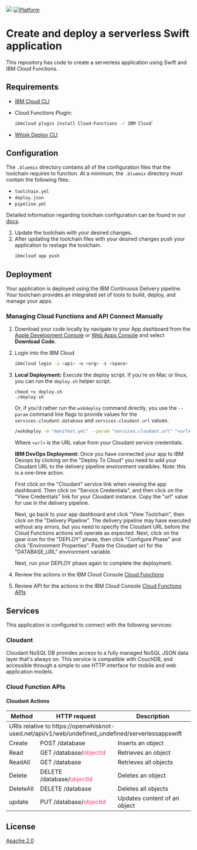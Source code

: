 [![](https://img.shields.io/badge/ibmcloud-powered-blue.svg)](https://bluemix.net)
[![Platform](https://img.shields.io/badge/platform-swift-lightgrey.svg?style=flat)](https://developer.ibm.com/swift/)

# Create and deploy a serverless Swift application

This repository has code to create a serverless application using Swift and IBM Cloud Functions.

## Requirements

- [IBM Cloud CLI](https://console.bluemix.net/docs/cli/reference/ibmcloud/download_cli.html)
- Cloud Functions Plugin: 

  ```bash
  ibmcloud plugin install Cloud-Functions -r IBM Cloud`
  ```

- [Whisk Deploy CLI](https://github.com/apache/incubator-openwhisk-wskdeploy/releases)

## Configuration

The `.bluemix` directory contains all of the configuration files that the toolchain requires to function. At a minimum, the `.bluemix` directory must contain the following files:

- `toolchain.yml`
- `deploy.json`
- `pipeline.yml`

Detailed information regarding toolchain configuration can be found in our [docs](https://console.bluemix.net/docs/services/ContinuousDelivery/toolchains_custom.html#toolchains_custom).

1. Update the toolchain with your desired changes.
2. After updating the toolchain files with your desired changes push your application to restage the toolchain.
   ```bash
   ibmcloud app push
   ```

## Deployment

Your application is deployed using the IBM Continuous Delivery pipeline. Your toolchain provides an integrated set of tools to build, deploy, and manage your apps.

### Managing Cloud Functions and API Connect Manually

1. Download your code locally by navigate to your App dashboard from the [Apple Development Console](https://console.bluemix.net/developer/appledevelopment/apps) or [Web Apps Console](https://console.bluemix.net/developer/appservice/apps) and select **Download Code**.
2. Login into the IBM Cloud
   ```bash
   ibmcloud login -a <api> -o <org> -s <space>
   ```
3. **Local Deployment:** Execute the deploy script.  If you're on Mac or linux, you can run the `deploy.sh` helper script.
   ```
   chmod +x deploy.sh
   ./deploy.sh
   ```

   Or, if you'd rather run the `wskdeploy` command directly, you use the `--param` command line flags to provide values for the `services.cloudant.database` and `services.cloudant.url` values.

   ```bash
   /wskdeploy -m "manifest.yml" --param "services.cloudant.url" "<url>" --param "services.cloudant.database" "products"
   ```

   Where `<url>` is the URL value from your Cloudant service credentials.

   **IBM DevOps Deployment:** Once you have connected your app to IBM Devops by clicking on the "Deploy To Cloud" you need to add your Cloudant URL to the delivery pipeline environment varaibles. Note: this is a one-time action.

   First click on the "Cloudant" service link when viewing the app dashboard.  Then click on "Service Credentials", and then click on the "View Credentials" link for your Cloudant instance.  Copy the "url" value for use in the delivery pipeline.

   Next, go back to your app dashboard and click "View Toolchain", then click on the "Delivery Pipeline".   The delivery pipeline may have executed without any errors, but you need to specify the Cloudant URL before the Cloud Functions actions will operate as expected.  Next, click on the gear icon for the "DEPLOY" phase, then click "Configure Phase" and click "Environment Properties".  Paste the Cloudant url for the "DATABASE_URL" environment variable.

   Next, run your DEPLOY phase again to complete the deployment.
4. Review the actions in the IBM Cloud Console [Cloud Functions](https://console.bluemix.net/openwhisk/actions)
5. Review API for the actions in the IBM Cloud Console [Cloud Functions APIs](https://console.bluemix.net/openwhisk/apimanagement)

## Services

This application is configured to connect with the following services:

### Cloudant

Cloudant NoSQL DB provides access to a fully managed NoSQL JSON data layer that's always on. This service is compatible with CouchDB, and accessible through a simple to use HTTP interface for mobile and web application models.

### Cloud Function APIs

#### Cloudant Actions

<table>
  <thead>
      <tr>
        <th>Method</th>
        <th>HTTP request</th>
        <th>Description</th>
      </tr>
  </thead>
  <tbody>
    <tr>
      <td colspan="3">
      URIs relative to https://openwhisknot-used.net/api/v1/web/undefined_undefined/serverlessappswift </td>
    </tr>
    <tr>
      <td>Create</td>
      <td>POST /database</td>
      <td>Inserts an object</td>
    </tr>
    <tr>
      <td>Read</td>
      <td>GET /database/<font color="#ec407a">objectId</font></td>
      <td>Retrieves an object</td>
    </tr>
    <tr>
      <td>ReadAll</td>
      <td>GET /database</td>
      <td>Retrieves all objects</td>
    </tr>
    <tr>
      <td>Delete </td>
      <td>DELETE /database/<font color="#ec407a">objectId</font></td>
      <td>Deletes an object</td>
    </tr>
    <tr>
      <td>DeleteAll</td>
      <td>DELETE /database</td>
      <td>Deletes all objects</td>
    </tr>
    <tr>
      <td>update</td>
      <td>PUT /database/<font color="#ec407a">objectId</font></td>
      <td>Updates content of an object</td>
    </tr>
  </tbody>
</table>

## License

[Apache 2.0](LICENSE)
